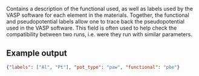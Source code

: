 Contains a description of the functional used, as well as labels used by the VASP software for each element in the materials. Together, the functional and pseudopotential labels allow one to trace back the pseudopotential used in the VASP software. This field is often used to help check the compatibility between two runs, i.e. were they run with similar parameters.

## Example output

```json
{"labels": ["Al", "Pt"], "pot_type": "paw", "functional": "pbe"}
```

